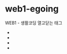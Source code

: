 # web1-egoing
WEB1 - 생활코딩
열고닫는 태그 
- <!doctype html : html 태그 위에 관용적으로 이 문서는 html이라고 말해주는것
- <html : 모든 태그들을 감싸는 최고위층 태그
- <head : 본문을 설명하는 헤드 태그
- <title : 웹페이지의 제목
- <body : 본문
- <strong : 글씨체 굵게 
- <u : 밑줄
- <h1 ~<h6 : 제목을 나타내는 태그
- <p : ~부터 ~까지 단락을 표시하는 태그, style을 이용해서 옵션을 더 줄수도 있다.
- <li : 각각의 항목들을 리스트로 만듦
- <ul : Unordered List, li의 부모 태그
- <ol : Ordered List, li의 부모 태그, 자동으로 숫자 넘버링

닫지 않는 태그
- <br : 줄 바꿈 태그
- <img : 이미지 삽입 태그

또 다른 배운 것
- github에서 web 호스팅 하는 것
1. 커밋한 파일 들어가서 [settings] - [pages] 에 Branch 부분 main 으로 바꾸고 save 하면 완료
[Actions]에서 현재 진행되고 있는 상황 파악할 수 있다.

- bitnami wamp apache 웹서버 운영하기
